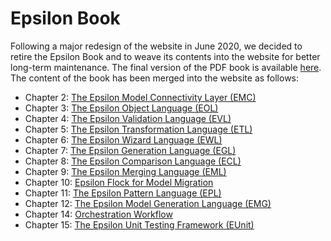 # Epsilon Book

Following a major redesign of the website in June 2020, we decided to retire the Epsilon Book and to weave its contents into the website for better long-term maintenance. The final version of the PDF book is available [here](EpsilonBook.pdf). The content of the book has been merged into the website as follows:

- Chapter 2: [The Epsilon Model Connectivity Layer (EMC)](../emc)
- Chapter 3: [The Epsilon Object Language (EOL)](../eol)
- Chapter 4: [The Epsilon Validation Language (EVL)](../evl)
- Chapter 5: [The Epsilon Transformation Language (ETL)](../etl)
- Chapter 6: [The Epsilon Wizard Language (EWL)](../ewl)
- Chapter 7: [The Epsilon Generation Language (EGL)](../egl)
- Chapter 8: [The Epsilon Comparison Language (ECL)](../ecl)
- Chapter 9: [The Epsilon Merging Language (EML)](../eml)
- Chapter 10: [Epsilon Flock for Model Migration](../flock)
- Chapter 11: [The Epsilon Pattern Language (EPL)](../epl)
- Chapter 12: [The Epsilon Model Generation Language (EMG)](../emg)
- Chapter 14: [Orchestration Workflow](../workflow)
- Chapter 15: [The Epsilon Unit Testing Framework (EUnit)](../eunit)